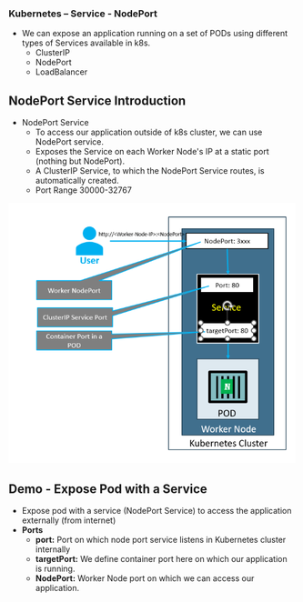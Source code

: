 ### Kubernetes – Service - NodePort
* We can expose an application running on a set of PODs using different types of Services available in k8s. 
  * ClusterIP
  * NodePort
  * LoadBalancer


## NodePort Service Introduction
* NodePort Service
  * To access our application outside of k8s cluster, we can use NodePort service. 
  * Exposes the Service on each Worker Node's IP at a static port (nothing but NodePort). 
  * A ClusterIP Service, to which the NodePort Service routes, is automatically created. 
  * Port Range 30000-32767

 <p align="center">
    <img src="https://github.com/sudheermuthyala/EKS/blob/main/Img/2023-03-07-15-59-23.png" />
      </p>

## Demo - Expose Pod with a Service
- Expose pod with a service (NodePort Service) to access the application externally (from internet)
- **Ports**
  - **port:** Port on which node port service listens in Kubernetes cluster internally
  - **targetPort:** We define container port here on which our application is running.
  - **NodePort:** Worker Node port on which we can access our application.